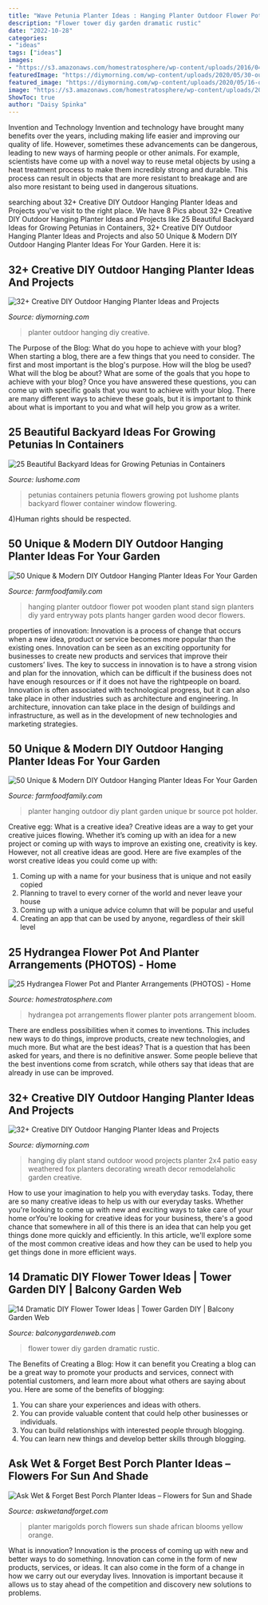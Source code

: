 ```yaml
---
title: "Wave Petunia Planter Ideas : Hanging Planter Outdoor Flower Pot Wooden Plant Stand Sign Planters Diy Yard Entryway Pots Plants Hanger Garden Wood Decor Flowers"
description: "Flower tower diy garden dramatic rustic"
date: "2022-10-28"
categories:
- "ideas"
tags: ["ideas"]
images:
- "https://s3.amazonaws.com/homestratosphere/wp-content/uploads/2016/04/26194928/25hydrangeas-in-pots.jpg"
featuredImage: "https://diymorning.com/wp-content/uploads/2020/05/30-outdoor-hanging-planter-ideas.jpg"
featured_image: "https://diymorning.com/wp-content/uploads/2020/05/16-outdoor-hanging-planter-ideas.jpg"
image: "https://s3.amazonaws.com/homestratosphere/wp-content/uploads/2016/04/26194928/25hydrangeas-in-pots.jpg"
ShowToc: true
author: "Daisy Spinka"
---
```



Invention and Technology
Invention and technology have brought many benefits over the years, including making life easier and improving our quality of life. However, sometimes these advancements can be dangerous, leading to new ways of harming people or other animals. For example, scientists have come up with a novel way to reuse metal objects by using a heat treatment process to make them incredibly strong and durable. This process can result in objects that are more resistant to breakage and are also more resistant to being used in dangerous situations.

	

		
searching about 32+ Creative DIY Outdoor Hanging Planter Ideas and Projects you've visit to the right place. We have 8 Pics about 32+ Creative DIY Outdoor Hanging Planter Ideas and Projects like 25 Beautiful Backyard Ideas for Growing Petunias in Containers, 32+ Creative DIY Outdoor Hanging Planter Ideas and Projects and also 50 Unique &amp; Modern DIY Outdoor Hanging Planter Ideas For Your Garden. Here it is:
		
    
## 32+ Creative DIY Outdoor Hanging Planter Ideas And Projects

<img loading=lazy src="https://diymorning.com/wp-content/uploads/2020/05/16-outdoor-hanging-planter-ideas.jpg" onerror="this.onerror=null;this.src='https://tse2.mm.bing.net/th?id=OIP.DoIDcj1KQxGsRolsbs5DmgHaQ1&amp;pid=15.1';" alt="32+ Creative DIY Outdoor Hanging Planter Ideas and Projects">

_Source: diymorning.com_

>planter outdoor hanging diy creative. 

	

The Purpose of the Blog: What do you hope to achieve with your blog?
When starting a blog, there are a few things that you need to consider. The first and most important is the blog's purpose. How will the blog be used? What will the blog be about? What are some of the goals that you hope to achieve with your blog? Once you have answered these questions, you can come up with specific goals that you want to achieve with your blog. There are many different ways to achieve these goals, but it is important to think about what is important to you and what will help you grow as a writer.

    
## 25 Beautiful Backyard Ideas For Growing Petunias In Containers

<img loading=lazy src="https://www.lushome.com/wp-content/uploads/2014/09/flowering-plants-containers-petunias-3.jpg" onerror="this.onerror=null;this.src='https://tse3.mm.bing.net/th?id=OIP.5PZ_sRv5bSpJShIhjUloaQHaHa&amp;pid=15.1';" alt="25 Beautiful Backyard Ideas for Growing Petunias in Containers">

_Source: lushome.com_

>petunias containers petunia flowers growing pot lushome plants backyard flower container window flowering. 

	

4)Human rights should be respected.

    
## 50 Unique &amp; Modern DIY Outdoor Hanging Planter Ideas For Your Garden

<img loading=lazy src="https://i1.wp.com/farmfoodfamily.com/wp-content/uploads/2018/08/26-outdoor-hanging-planter-ideas-farmfoodfamily.com_.jpg?resize=960%2C1490&amp;ssl=1" onerror="this.onerror=null;this.src='https://tse3.mm.bing.net/th?id=OIP.B_1q8PyZtVAWLncYHMEUfgHaLf&amp;pid=15.1';" alt="50 Unique &amp; Modern DIY Outdoor Hanging Planter Ideas For Your Garden">

_Source: farmfoodfamily.com_

>hanging planter outdoor flower pot wooden plant stand sign planters diy yard entryway pots plants hanger garden wood decor flowers. 

	

properties of innovation:
Innovation is a process of change that occurs when a new idea, product or service becomes more popular than the existing ones. Innovation can be seen as an exciting opportunity for businesses to create new products and services that improve their customers’ lives. The key to success in innovation is to have a strong vision and plan for the innovation, which can be difficult if the business does not have enough resources or if it does not have the rightpeople on board.
Innovation is often associated with technological progress, but it can also take place in other industries such as architecture and engineering. In architecture, innovation can take place in the design of buildings and infrastructure, as well as in the development of new technologies and marketing strategies.

    
## 50 Unique &amp; Modern DIY Outdoor Hanging Planter Ideas For Your Garden

<img loading=lazy src="https://i0.wp.com/farmfoodfamily.com/wp-content/uploads/2018/08/07-outdoor-hanging-planter-ideas-farmfoodfamily.com_.jpg?resize=600%2C1069&amp;ssl=1" onerror="this.onerror=null;this.src='https://tse4.mm.bing.net/th?id=OIP.VEaaqnOsy0d0QgP6HHYxYQHaNM&amp;pid=15.1';" alt="50 Unique &amp; Modern DIY Outdoor Hanging Planter Ideas For Your Garden">

_Source: farmfoodfamily.com_

>planter hanging outdoor diy plant garden unique br source pot holder. 

	

Creative egg: What is a creative idea?
Creative ideas are a way to get your creative juices flowing. Whether it’s coming up with an idea for a new project or coming up with ways to improve an existing one, creativity is key. However, not all creative ideas are good. Here are five examples of the worst creative ideas you could come up with:
1. Coming up with a name for your business that is unique and not easily copied
2. Planning to travel to every corner of the world and never leave your house
3. Coming up with a unique advice column that will be popular and useful
4. Creating an app that can be used by anyone, regardless of their skill level

    
## 25 Hydrangea Flower Pot And Planter Arrangements (PHOTOS) - Home

<img loading=lazy src="https://s3.amazonaws.com/homestratosphere/wp-content/uploads/2016/04/26194928/25hydrangeas-in-pots.jpg" onerror="this.onerror=null;this.src='https://tse2.mm.bing.net/th?id=OIP.TCuPPYGUL8nic8uc_0rA7AHaLG&amp;pid=15.1';" alt="25 Hydrangea Flower Pot and Planter Arrangements (PHOTOS) - Home">

_Source: homestratosphere.com_

>hydrangea pot arrangements flower planter pots arrangement bloom. 

	

There are endless possibilities when it comes to inventions. This includes new ways to do things, improve products, create new technologies, and much more. But what are the best ideas? That is a question that has been asked for years, and there is no definitive answer. Some people believe that the best inventions come from scratch, while others say that ideas that are already in use can be improved.

    
## 32+ Creative DIY Outdoor Hanging Planter Ideas And Projects

<img loading=lazy src="https://diymorning.com/wp-content/uploads/2020/05/30-outdoor-hanging-planter-ideas.jpg" onerror="this.onerror=null;this.src='https://tse4.mm.bing.net/th?id=OIP.yvc85kpwC2FavnkbgS8U5gHaLH&amp;pid=15.1';" alt="32+ Creative DIY Outdoor Hanging Planter Ideas and Projects">

_Source: diymorning.com_

>hanging diy plant stand outdoor wood projects planter 2x4 patio easy weathered fox planters decorating wreath decor remodelaholic garden creative. 

	

How to use your imagination to help you with everyday tasks.
Today, there are so many creative ideas to help us with our everyday tasks. Whether you're looking to come up with new and exciting ways to take care of your home orYou're looking for creative ideas for your business, there's a good chance that somewhere in all of this there is an idea that can help you get things done more quickly and efficiently. In this article, we'll explore some of the most common creative ideas and how they can be used to help you get things done in more efficient ways.

    
## 14 Dramatic DIY Flower Tower Ideas | Tower Garden DIY | Balcony Garden Web

<img loading=lazy src="https://balconygardenweb.com/wp-content/uploads/2017/08/6.jpg" onerror="this.onerror=null;this.src='https://tse4.mm.bing.net/th?id=OIP.xwEsdYOIa8_AaZkJCWG4DgHaKT&amp;pid=15.1';" alt="14 Dramatic DIY Flower Tower Ideas | Tower Garden DIY | Balcony Garden Web">

_Source: balconygardenweb.com_

>flower tower diy garden dramatic rustic. 

	

The Benefits of Creating a Blog: How it can benefit you
Creating a blog can be a great way to promote your products and services, connect with potential customers, and learn more about what others are saying about you. Here are some of the benefits of blogging:
1. You can share your experiences and ideas with others.
2. You can provide valuable content that could help other businesses or individuals.
3. You can build relationships with interested people through blogging.
4. You can learn new things and develop better skills through blogging.

    
## Ask Wet &amp; Forget Best Porch Planter Ideas – Flowers For Sun And Shade

<img loading=lazy src="http://www.askwetandforget.com/wp-content/uploads/2018/03/marigolds-opt.jpg" onerror="this.onerror=null;this.src='https://tse3.mm.bing.net/th?id=OIP.r82O_abzAASe5ti3K_4KDAHaD1&amp;pid=15.1';" alt="Ask Wet &amp; Forget Best Porch Planter Ideas – Flowers for Sun and Shade">

_Source: askwetandforget.com_

>planter marigolds porch flowers sun shade african blooms yellow orange. 

	

What is innovation?
Innovation is the process of coming up with new and better ways to do something. Innovation can come in the form of new products, services, or ideas. It can also come in the form of a change in how we carry out our everyday lives. Innovation is important because it allows us to stay ahead of the competition and discovery new solutions to problems.

